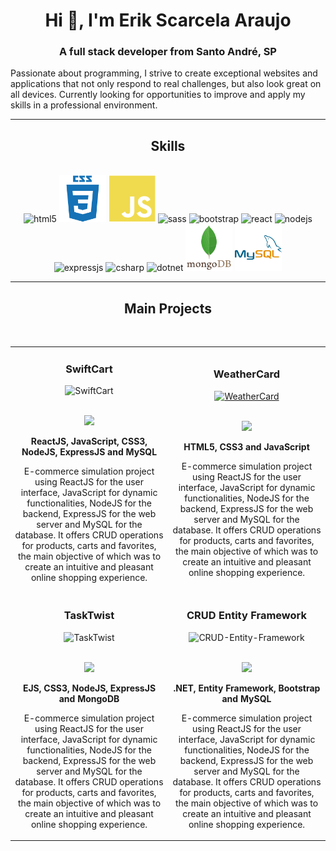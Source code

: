 <h1 align="center">Hi 👋, I'm Erik Scarcela Araujo</h1>
<h3 align="center">A full stack developer from Santo André, SP</h3>

Passionate about programming, I strive to create exceptional websites and applications that not only respond to real challenges, but also look great on all devices.
Currently looking for opportunities to improve and apply my skills in a professional environment.

<hr>

<h2 align="center">Skills</h2>
<br>
<div align="center">
  <img src="https://icongr.am/devicon/html5-original-wordmark.svg?size=128&color=currentColor" alt="html5" width="75" height="75"/> 
  <img src="https://raw.githubusercontent.com/devicons/devicon/1119b9f84c0290e0f0b38982099a2bd027a48bf1/icons/css3/css3-plain-wordmark.svg" alt="css3" width="75" height="75"/>
  <img src="https://raw.githubusercontent.com/devicons/devicon/1119b9f84c0290e0f0b38982099a2bd027a48bf1/icons/javascript/javascript-plain.svg" alt="javascript" width="75" height="75"/>
  <img src="https://cdn.jsdelivr.net/gh/devicons/devicon@latest/icons/sass/sass-original.svg" alt="sass" width="75" height="75"  />
  <img src="https://cdn.jsdelivr.net/gh/devicons/devicon@latest/icons/bootstrap/bootstrap-original-wordmark.svg" alt="bootstrap" width="75" height="75" />
  <img src="https://cdn.jsdelivr.net/gh/devicons/devicon@latest/icons/react/react-original-wordmark.svg" alt="react" width="75" height="75" />
  <img src="https://icongr.am/devicon/nodejs-original.svg?size=128&color=currentColor" alt="nodejs" width="75" height="75" />
  <img src="https://cdn.jsdelivr.net/gh/devicons/devicon@latest/icons/express/express-original.svg" alt="expressjs" width="75" height="75" />
  <img src="https://icongr.am/devicon/csharp-original.svg?size=128&color=currentColor" alt="csharp" width="75" height="75" />
  <img src="https://cdn.jsdelivr.net/gh/devicons/devicon@latest/icons/dotnetcore/dotnetcore-original.svg" alt="dotnet" width="75" height="75" />
  <img src="https://raw.githubusercontent.com/devicons/devicon/master/icons/mongodb/mongodb-original-wordmark.svg" alt="mongodb" width="75" height="75"/> 
  <img src="https://raw.githubusercontent.com/devicons/devicon/master/icons/mysql/mysql-original-wordmark.svg" alt="mysql" width="75" height="75"/> 
</div>

<hr>

<h2 align="center">Main Projects</h2>
<br>

<div align="center">
  <table>
    <tr>
      <td width="50%">
        <h3 align="center">SwiftCart</h3>
        <div align="center">
            <img src="https://live.staticflickr.com/65535/53833277034_6c36d81c07_h.jpg" height="300" alt="SwiftCart"/>
          <br><br>
          <p>
            <a href="https://github.com/erikscar/swift-cart" target="_blank">
              <img src="https://img.shields.io/badge/Repo-lightgrey?style=for-the-badge&logo=github"/>
            </a>
          </p>
          <p><strong>ReactJS, JavaScript, CSS3, NodeJS, ExpressJS and MySQL</strong></p>
          <p>
            E-commerce simulation project using ReactJS for the user interface, JavaScript for dynamic functionalities, NodeJS for the backend, ExpressJS for the web server and MySQL for the database. It offers CRUD operations for products, carts and favorites, the main objective of which was to create an intuitive and pleasant online shopping experience.
          </p>
        </div>
      </td>
      <td width="50%">
        <h3 align="center">WeatherCard</h3>
        <div align="center">
          <a href="https://weather-card-app-silk.vercel.app/" target="_blank">
          <img src="https://live.staticflickr.com/65535/53832053417_f312820db6_h.jpg" height="300" alt="WeatherCard"/>
          </a>
          <br><br>
          <p>
            <a href="https://github.com/erikscar/weather-card-app" target="_blank">
              <img src="https://img.shields.io/badge/Repo-lightgrey?style=for-the-badge&logo=github"/>
            </a>
          </p>
          <p><strong>HTML5, CSS3 and JavaScript</strong></p>
          <p>
            E-commerce simulation project using ReactJS for the user interface, JavaScript for dynamic functionalities, NodeJS for the backend, ExpressJS for the web server and MySQL for the database. It offers CRUD operations for products, carts and favorites, the main objective of which was to create an intuitive and pleasant online shopping experience.
          </p>
        </div>
      </td>
    </tr>
      <tr>
      <td width="50%">
        <h3 align="center">TaskTwist</h3>
        <div align="center">
            <img src="https://live.staticflickr.com/65535/53833245893_031130b17d_h.jpg" height="300" alt="TaskTwist"/>
          <br><br>
          <p>
            <a href="https://github.com/erikscar/TaskTwist" target="_blank">
              <img src="https://img.shields.io/badge/Repo-lightgrey?style=for-the-badge&logo=github"/>
            </a>
          </p>
          <p><strong>EJS, CSS3, NodeJS, ExpressJS and MongoDB</strong></p>
          <p>
            E-commerce simulation project using ReactJS for the user interface, JavaScript for dynamic functionalities, NodeJS for the backend, ExpressJS for the web server and MySQL for the database. It offers CRUD operations for products, carts and favorites, the main objective of which was to create an intuitive and pleasant online shopping experience.
          </p>
        </div>
      </td>
      <td width="50%">
        <h3 align="center">CRUD Entity Framework</h3>
        <div align="center">
          <img src="https://live.staticflickr.com/65535/53833251953_3fdab74747_b.jpg" height="300" alt="CRUD-Entity-Framework"/>
          <br><br>
          <p>
            <a href="https://github.com/erikscar/crud-aspnet" target="_blank">
              <img src="https://img.shields.io/badge/Repo-lightgrey?style=for-the-badge&logo=github"/>
            </a>
          </p>
          <p><strong>.NET, Entity Framework, Bootstrap and MySQL</strong></p>
          <p>
            E-commerce simulation project using ReactJS for the user interface, JavaScript for dynamic functionalities, NodeJS for the backend, ExpressJS for the web server and MySQL for the database. It offers CRUD operations for products, carts and favorites, the main objective of which was to create an intuitive and pleasant online shopping experience.
          </p>
        </div>
      </td>
    </tr>
  </table>
</div>
